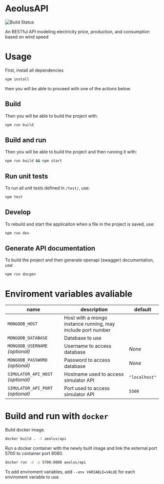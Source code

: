 # AeolusAPI

![Build Status](https://jenkins.aeolus.se/buildStatus/icon?job=aeolus-api)

An RESTful API modeling electricity price, production, and consumption based on wind speed

# Usage

First, install all dependencies

```sh
npm install
```

then you will be able to proceed with one of the actions below.

## Build

Then you will be able to build the project with:

```sh
npm run build
```

## Build and run

Then you will be able to build the project and then running it with:

```sh
npm run build && npm start
```

## Run unit tests

To run all unit tests defined in `/test/`, use:

```sh
npm test
```

## Develop

To rebuild and start the applicaiton when a file in the project is saved, use:

```sh
npm run dev
```

## Generate API documentation

To build the project and then generate openapi (swagger) documentation, use:

```sh
npm run docgen
```

# Enviroment variables avaliable

| name                              | description                                                 | default       |
| --------------------------------- | ----------------------------------------------------------- | ------------- |
| `MONGODB_HOST`                    | Host with a mongo instance running, may include port number |
| `MONGODB_DATABASE`                | Database to use                                             |
| `MONGODB_USERNAME` _(optional)_   | Username to access database                                 | _None_        |
| `MONGODB_PASSWORD` _(optional)_   | Password to access database                                 | _None_        |
| `SIMULATOR_API_HOST` _(optional)_ | Hostname used to access simulator API                       | `"localhost"` |
| `SIMULATOR_API_PORT` _(optional)_ | Port used to access simulator API                           | `5500`        |

# Build and run with `docker`

Build docker image.

```sh
docker build . -t aeolus/api
```

Run a docker container with the newly built image and link the external port 5700 to container port 8080.

```sh
docker run -d -p 5700:8080 aeolus/api
```

To add enviroment variables, add `--env VARIABLE=VALUE` for each enviroment variable to use.
